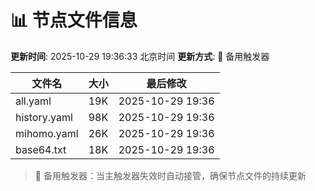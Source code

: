 # 📊 节点文件信息

**更新时间**: 2025-10-29 19:36:33 北京时间
**更新方式**: 🔄 备用触发器

| 文件名 | 大小 | 最后修改 |
|--------|------|----------|
| all.yaml | 19K | 2025-10-29 19:36 |
| history.yaml | 98K | 2025-10-29 19:36 |
| mihomo.yaml | 26K | 2025-10-29 19:36 |
| base64.txt | 18K | 2025-10-29 19:36 |

> 🔄 备用触发器：当主触发器失效时自动接管，确保节点文件的持续更新
